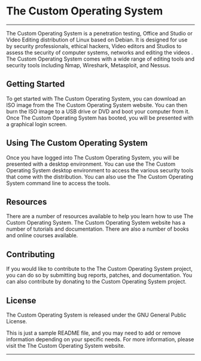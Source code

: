 # The Custom Operating System

---

The Custom Operating System is a penetration testing, Office and Studio or Video Editing  distribution of Linux based on Debian. It is designed for use by security professionals, ethical hackers, Video editors and Studios to assess the security of computer systems, networks and editing the videos . The Custom Operating System comes with a wide range of editing tools and security tools including Nmap, Wireshark, Metasploit, and Nessus.

## Getting Started

To get started with The Custom Operating System, you can download an ISO image from the The Custom Operating System website. You can then burn the ISO image to a USB drive or DVD and boot your computer from it. Once The Custom Operating System has booted, you will be presented with a graphical login screen.

## Using The Custom Operating System

Once you have logged into The Custom Operating System, you will be presented with a desktop environment. You can use the The Custom Operating System desktop environment to access the various security tools that come with the distribution. You can also use the The Custom Operating System command line to access the tools.

## Resources

There are a number of resources available to help you learn how to use The Custom Operating System. The Custom Operating System website has a number of tutorials and documentation. There are also a number of books and online courses available.

## Contributing

If you would like to contribute to the The Custom Operating System project, you can do so by submitting bug reports, patches, and documentation. You can also contribute by donating to the  Custom Operating System project.

## License

The Custom Operating System is released under the GNU General Public License.

This is just a sample README file, and you may need to add or remove information depending on your specific needs. For more information, please visit the The Custom Operating System website.

---
